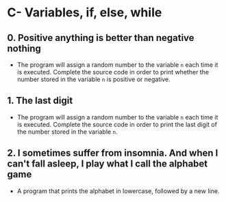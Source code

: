# C- Variables, if, else, while

## 0. Positive anything is better than negative nothing
- The program will assign a random number to the variable ```n``` each time it is executed. Complete the source code in order to print whether the number stored in the variable ```n``` is positive or negative.

## 1. The last digit
- The program will assign a random number to the variable ```n``` each time it is executed. Complete the source code in order to print the last digit of the number stored in the variable ```n```.

## 2. I sometimes suffer from insomnia. And when I can't fall asleep, I play what I call the alphabet game
- A program that prints the alphabet in lowercase, followed by a new line.
